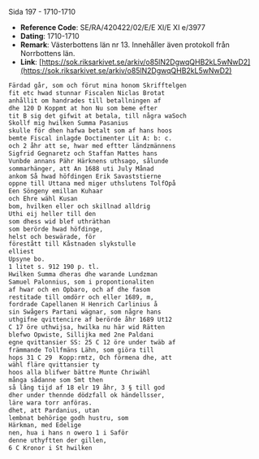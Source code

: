 Sida 197 - 1710-1710

- **Reference Code**: SE/RA/420422/02/E/E XI/E XI e/3977
- **Dating**: 1710-1710
- **Remark**: Västerbottens län nr 13. Innehåller även protokoll från Norrbottens län.
- **Link**: [https://sok.riksarkivet.se/arkiv/o85lN2DgwqQHB2kL5wNwD2](https://sok.riksarkivet.se/arkiv/o85lN2DgwqQHB2kL5wNwD2)

```txt linenums="1"
Färdad går, som och förut mina honom Skrifftelgen
fit etc hwad stunnar Fiscalen Niclas Brotat
anhållit om handrades till betallningen af
dhe 120 D Koppmt at hon Nu som beme efter
tit B sig det gifwit at betala, till några waSoch
Skollf mig hwilken Summa Pasanius
skulle för dhen hafwa betalt som af hans hoos
bemte Fiscal inlagde Doctimenter Lit A: b: c.
och 2 åhr att se, hwar med eftter ländzmännens
Sigfrid Gegnaretz och Staffan Mattes hans
Vunbde annans Pähr Härknens uthsago, sålunde
sommarhänger, att An 1688 uti July Månad
ankom Så hwad höfdingen Erik Savaststierne
oppne till Uttana med miger uthslutens TolfOpå
Een Söngeny emillan Kuhaar
och Ehre wähl Kusan
bom, hvilken eller och skillnad alldrig
Uthi eij heller till den
som dhess wid blef uthräthan
som berörde hwad höfdinge,
helst och beswärade, för
förestått till Kåstnaden slykstulle
elliest
Upsyne bo.
1 litet s. 912 190 p. tl.
Hwilken Summa dheras dhe warande Lundzman
Samuel Palonnius, som i propontionaliten
af hwar och en Opbaro, och af dhe fasom
restitade till omdörr och eller 1689, m,
fordrade Capellanen H Henrich Carlinius å
sin Swågers Partani wägnar, som någre hans
uthgifne qvittencire af berörde åhr 1689 Ut12
C 17 öre uthwijsa, hwilka nu här wid Rätten
blefwo Opwiste, Sillijka med 2ne Paldani
egne qvittansier SS: 25 C 12 öre under twäb af
främmande Tollfmäns Lähn, som giöra till
hops 31 C 29  Kopp:rmtz, Och förmena dhe, att
wähl fläre qvittansier ty
hoos alla blifwer bättre Munte Chriwähl
många sådanne som Smt then
så lång tijd af 18 elr 19 åhr, 3 § till god
dher under thennde dödzfall ok händellsser,
läre wara torr anföras.
dhet, att Pardanius, utan
lembnat behörige godh hustru, som
Härkman, med Edelige
nen, hua i hans n owero 1 i Saför
denne uthyftten der gillen,
6 C Kronor i St hwilken
```
